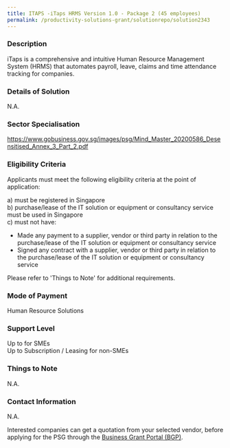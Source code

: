 ```yaml
---
title: ITAPS -iTaps HRMS Version 1.0 - Package 2 (45 employees)
permalink: /productivity-solutions-grant/solutionrepo/solution2343
---
```


### Description

iTaps is a comprehensive and intuitive Human Resource Management System (HRMS) that automates payroll, leave, claims and time attendance tracking for companies.

### Details of Solution

N.A.

### Sector Specialisation

https://www.gobusiness.gov.sg/images/psg/Mind_Master_20200586_Desensitised_Annex_3_Part_2.pdf

### Eligibility Criteria

Applicants must meet the following eligibility criteria at the point of application:

a) must be registered in Singapore <br>
b) purchase/lease of the IT solution or equipment or consultancy service must be used in Singapore <br>
c) must not have:
- Made any payment to a supplier, vendor or third party in relation to the purchase/lease of the IT solution or equipment or consultancy service
- Signed any contract with a supplier, vendor or third party in relation to the purchase/lease of the IT solution or equipment or consultancy service

Please refer to 'Things to Note' for additional requirements.

### Mode of Payment
Human Resource Solutions

### Support Level
Up to  for SMEs <br>
Up to Subscription / Leasing for non-SMEs

### Things to Note
N.A.

### Contact Information
N.A.

Interested companies can get a quotation from your selected vendor, before applying for the PSG through the <a target='_blank' rel='noopener' href='https://www.businessgrants.gov.sg/'>Business Grant Portal (BGP)</a>.
